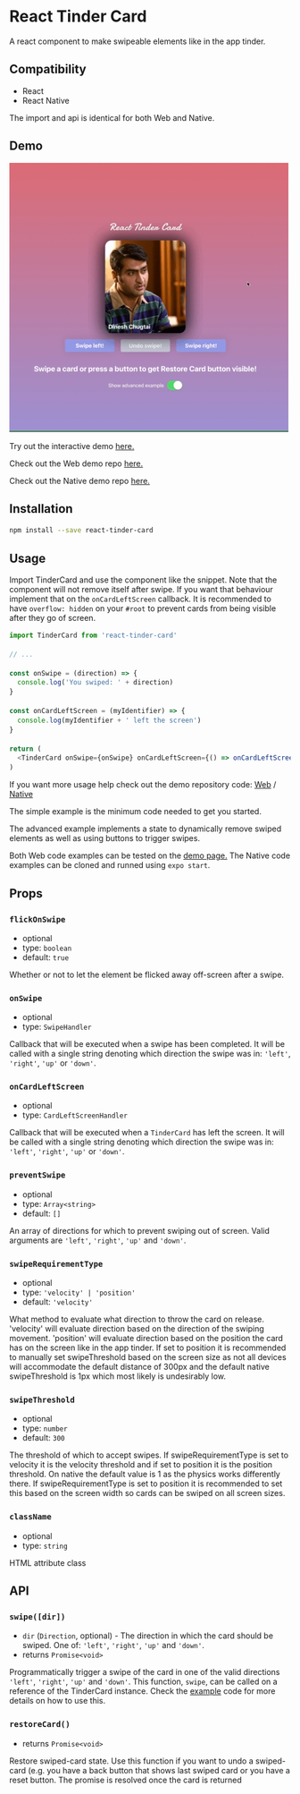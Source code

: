 # React Tinder Card

A react component to make swipeable elements like in the app tinder.

## Compatibility
- React
- React Native

The import and api is identical for both Web and Native.

## Demo
![](demo.gif)

Try out the interactive demo <a href="https://3djakob.github.io/react-tinder-card-demo/">here.</a>

Check out the Web demo repo <a href="https://github.com/3DJakob/react-tinder-card-demo">here.</a>

Check out the Native demo repo <a href="https://github.com/3DJakob/react-native-tinder-card-demo">here.</a>

## Installation

```sh
npm install --save react-tinder-card
```

## Usage

Import TinderCard and use the component like the snippet. Note that the component will not remove itself after swipe. If you want that behaviour implement that on the `onCardLeftScreen` callback. It is recommended to have `overflow: hidden` on your `#root` to prevent cards from being visible after they go of screen.

```js
import TinderCard from 'react-tinder-card'

// ...

const onSwipe = (direction) => {
  console.log('You swiped: ' + direction)
}

const onCardLeftScreen = (myIdentifier) => {
  console.log(myIdentifier + ' left the screen')
}

return (
  <TinderCard onSwipe={onSwipe} onCardLeftScreen={() => onCardLeftScreen('fooBar')} preventSwipe={['right', 'left']}>Hello, World!</TinderCard>
)
```

If you want more usage help check out the demo repository code: [Web](https://github.com/3DJakob/react-tinder-card-demo/tree/master/src/examples) / [Native](https://github.com/3DJakob/react-native-tinder-card-demo/tree/master/src/examples)

The simple example is the minimum code needed to get you started.

The advanced example implements a state to dynamically remove swiped elements as well as using buttons to trigger swipes.

Both Web code examples can be tested on the [demo page.](https://3djakob.github.io/react-tinder-card-demo/) The Native code examples can be cloned and runned using `expo start`.

## Props

### `flickOnSwipe`

- optional
- type: `boolean`
- default: `true`

Whether or not to let the element be flicked away off-screen after a swipe.

### `onSwipe`

- optional
- type: `SwipeHandler`

Callback that will be executed when a swipe has been completed. It will be called with a single string denoting which direction the swipe was in: `'left'`, `'right'`, `'up'` or `'down'`.

### `onCardLeftScreen`

- optional
- type: `CardLeftScreenHandler`

Callback that will be executed when a `TinderCard` has left the screen. It will be called with a single string denoting which direction the swipe was in: `'left'`, `'right'`, `'up'` or `'down'`.

### `preventSwipe`

- optional
- type: `Array<string>`
- default: `[]`

An array of directions for which to prevent swiping out of screen. Valid arguments are `'left'`, `'right'`, `'up'` and `'down'`.

### `swipeRequirementType`

- optional
- type: `'velocity' | 'position'`
- default: `'velocity'`

What method to evaluate what direction to throw the card on release. 'velocity' will evaluate direction based on the direction of the swiping movement. 'position' will evaluate direction based on the position the card has on the screen like in the app tinder.
If set to position it is recommended to manually set swipeThreshold based on the screen size as not all devices will accommodate the default distance of 300px and the default native swipeThreshold is 1px which most likely is undesirably low.

### `swipeThreshold`

- optional
- type: `number`
- default: `300`

The threshold of which to accept swipes. If swipeRequirementType is set to velocity it is the velocity threshold and if set to position it is the position threshold.
On native the default value is 1 as the physics works differently there.
If swipeRequirementType is set to position it is recommended to set this based on the screen width so cards can be swiped on all screen sizes.

### `className`

- optional
- type: `string`

HTML attribute class

## API

### `swipe([dir])`

- `dir` (`Direction`, optional) - The direction in which the card should be swiped. One of: `'left'`, `'right'`, `'up'` and `'down'`.
- returns `Promise<void>`

Programmatically trigger a swipe of the card in one of the valid directions `'left'`, `'right'`, `'up'` and `'down'`. This function, `swipe`, can be called on a reference of the TinderCard instance. Check the [example](https://github.com/3DJakob/react-tinder-card-demo/blob/master/src/examples/Advanced.js) code for more details on how to use this.

### `restoreCard()`

- returns `Promise<void>`

Restore swiped-card state. Use this function if you want to undo a swiped-card (e.g. you have a back button that shows last swiped card or you have a reset button. The promise is resolved once the card is returned
